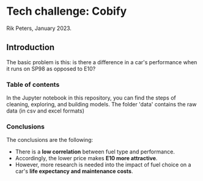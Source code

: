 # Tech challenge: Cobify

Rik Peters, January 2023. 


## Introduction

The basic problem is this: is there a difference in a car's performance when it runs on SP98 as opposed to E10? 


### Table of contents

In the Jupyter notebook in this repository, you can find the steps of cleaning, exploring, and building models. 
The folder 'data' contains the raw data (in csv and excel formats)


### Conclusions

The conclusions are the following: 

- There is a **low correlation** between fuel type and performance. 
- Accordingly, the lower price makes **E10 more attractive**. 
- However, more research is needed into the impact of fuel choice on a car's **life expectancy and maintenance costs**.

